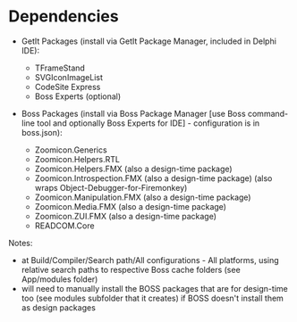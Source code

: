 # Dependencies

+ GetIt Packages (install via GetIt Package Manager, included in Delphi IDE):
    - TFrameStand
    - SVGIconImageList
    - CodeSite Express
    - Boss Experts (optional)

+ Boss Packages (install via Boss Package Manager [use Boss command-line tool and optionally Boss Experts for IDE] - configuration is in boss.json):
    - Zoomicon.Generics
    - Zoomicon.Helpers.RTL
    - Zoomicon.Helpers.FMX (also a design-time package)
    - Zoomicon.Introspection.FMX (also a design-time package) (also wraps Object-Debugger-for-Firemonkey)
    - Zoomicon.Manipulation.FMX (also a design-time package)
    - Zoomicon.Media.FMX (also a design-time package)
    - Zoomicon.ZUI.FMX (also a design-time package)
    - READCOM.Core

Notes:
- at Build/Compiler/Search path/All configurations - All platforms, using relative search paths to respective Boss cache folders (see App/modules folder)
- will need to manually install the BOSS packages that are for design-time too (see modules subfolder that it creates) if BOSS doesn't install them as design packages
